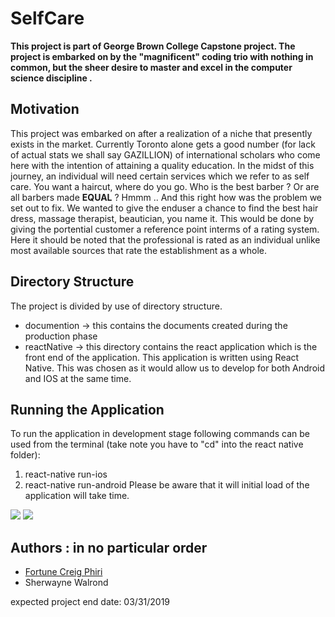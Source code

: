 # SelfCare

**This project is part of George Brown College Capstone project. The project is embarked on by the "magnificent" coding trio with nothing in common, but the sheer desire to master and excel in the computer science discipline .**

## Motivation

This project was embarked on after a realization of a niche that presently exists in the market. Currently Toronto alone gets a good number (for lack of actual stats we shall say GAZILLION) of international scholars who come here with the intention of attaining a quality education. In the midst of this journey, an individual will need certain services which we refer to as self care. You want a haircut, where do you go. Who is the best barber ? Or are all barbers made **EQUAL** ? Hmmm .. And this right how was the problem we set out to fix. We wanted to give the enduser a chance to find the best hair dress, massage therapist, beautician, you name it. This would be done by giving the portential customer a reference point interms of a rating system. Here it should be noted that the professional is rated as an individual unlike most available sources that rate the establishment as a whole.

## Directory Structure
The project is divided by use of directory structure.
- documention -> this contains the documents created during the production phase
- reactNative -> this directory contains the react application which is the front end of the application.
      This application is written using React Native. This was chosen as it would allow us to develop for both Android and IOS at the same time.

## Running the Application
To run the application in development stage following commands can be used from the terminal (take note you have to "cd" into the react native folder):
  1. react-native run-ios
  2. react-native run-android
Please be aware that it will initial load of the application will take time.

![](https://img.shields.io/node/v/newman.svg?style=for-the-badge) ![](https://img.shields.io/npm/l/m.svg?style=for-the-badge)

## Authors : in no particular order


* [Fortune Creig Phiri](https://creigphiri.github.io)
* Sherwayne Walrond

expected project end date: 03/31/2019
